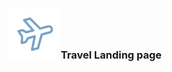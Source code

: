 <div align="center">
  <a href="https://vel-travel.vercel.app/">
    
  </a>
  <h3 align="center">
  <img src="/app/icon.svg" alt="Logo" width="80" height="80">
  <span>Travel Landing page</span>
  </h3>
</div>

